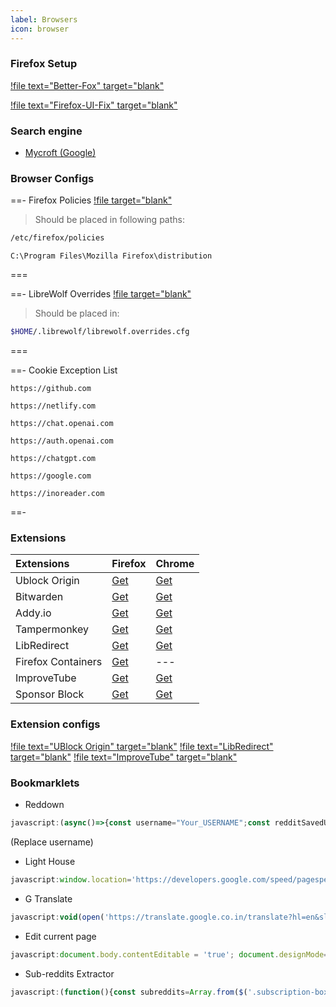 ```yaml
---
label: Browsers
icon: browser
---
```


### Firefox Setup

[!file text="Better-Fox" target="blank"](https://github.com/yokoffing/Betterfox/blob/main/user.js)

[!file text="Firefox-UI-Fix" target="blank"](https://github.com/black7375/Firefox-UI-Fix/releases/latest)

### Search engine 
- [Mycroft (Google)](https://mycroftproject.com/install.html?id=118251&basename=anti-google&icontype=ico&name=G)

### Browser Configs

==-  Firefox Policies
[!file target="blank"](https://raw.githubusercontent.com/fynks/configs/main/browsers/policies.json)

> Should be placed in following paths:
> 
```bash
/etc/firefox/policies
```

```pwsh
C:\Program Files\Mozilla Firefox\distribution
```
===

==- LibreWolf Overrides
[!file target="blank"](https://raw.githubusercontent.com/fynks/configs/main/browsers/librewolf.overrides.cfg)

> Should be placed in:

```bash
$HOME/.librewolf/librewolf.overrides.cfg
```
===

==- Cookie Exception List

```uri
https://github.com
```

```uri
https://netlify.com
```

```uri
https://chat.openai.com
```

```uri
https://auth.openai.com
```

```uri
https://chatgpt.com
```

```uri
https://google.com
```

```uri
https://inoreader.com
```
==-

### Extensions

| **Extensions**     | **Firefox**                                                                       | **Chrome**                                                                                                  |
| :----------------- | :-------------------------------------------------------------------------------- | :---------------------------------------------------------------------------------------------------------- |
| Ublock Origin      | [Get](https://addons.mozilla.org/en-GB/firefox/addon/ublock-origin/)              | [Get](https://chrome.google.com/webstore/detail/ublock-origin/cjpalhdlnbpafiamejdnhcphjbkeiagm)             |
| Bitwarden          | [Get](https://addons.mozilla.org/en-US/firefox/addon/bitwarden-password-manager/) | [Get](https://chrome.google.com/webstore/detail/bitwarden-free-password-m/nngceckbapebfimnlniiiahkandclblb) |
| Addy.io            | [Get](https://addons.mozilla.org/en-US/firefox/addon/addy_io/)                    | [Get](https://chrome.google.com/webstore/detail/addyio-anonymous-email-fo/iadbdpnoknmbdeolbapdackdcogdmjpe) |
| Tampermonkey       | [Get](https://addons.mozilla.org/en-US/firefox/addon/tampermonkey/)               | [Get](https://chrome.google.com/webstore/detail/tampermonkey/dhdgffkkebhmkfjojejmpbldmpobfkfo)              |
| LibRedirect        | [Get](https://addons.mozilla.org/firefox/addon/libredirect/)                      | [Get](https://libredirect.github.io/download_chromium.html)                                   |
| Firefox Containers | [Get](https://addons.mozilla.org/en-US/firefox/addon/multi-account-containers/)   | ---                                                                                                         |
| ImproveTube     | [Get](https://addons.mozilla.org/en-US/firefox/addon/youtube-addon/)               | [Get](https://chromewebstore.google.com/detail/improve-youtube-%F0%9F%8E%A7-for-yo/bnomihfieiccainjcjblhegjgglakjdd)                           |
| Sponsor Block      | [Get](https://addons.mozilla.org/en-US/firefox/addon/sponsorblock/)               | [Get](https://chrome.google.com/webstore/detail/mnjggcdmjocbbbhaepdhchncahnbgone)                           |

### Extension configs

[!file text="UBlock Origin" target="blank"](https://raw.githubusercontent.com/fynks/configs/main/browsers/u_block_origin_configs.txt)
[!file text="LibRedirect" target="blank"](https://raw.githubusercontent.com/fynks/configs/main/browsers/libredirect.json)
[!file text="ImproveTube" target="blank"](https://raw.githubusercontent.com/fynks/configs/main/browsers/improvedtube.json)

### Bookmarklets
- Reddown
```js
javascript:(async()=>{const username="Your_USERNAME";const redditSavedUrl=`https://www.reddit.com/user/${username}/saved.json`;try{const savedPosts=await fetchAllSavedPosts(redditSavedUrl);renderTable(savedPosts)}catch(error){showNotification("Error fetching or rendering saved posts. Please try again.");console.error("Error fetching or rendering saved posts:",error)}async function fetchData(url,timeout=5e3){const controller=new AbortController,id=setTimeout(()=>controller.abort(),timeout),response=await fetch(url,{signal:controller.signal});if(clearTimeout(id),!response.ok)throw new Error(`Failed to fetch ${url}: ${response.status} ${response.statusText}`);return response.json()}async function fetchAllSavedPosts(url){const posts=[];let after=null;do{const fetchUrl=after?`${url}?after=${after}`:url;console.log(`Fetching URL: ${fetchUrl}`);const response=await fetchData(fetchUrl),extractedPosts=extractPosts(response);posts.push(...extractedPosts),after=response.data.after}while(after);return posts}function extractPosts(data){return data.data.children.filter(item=>"t3"===item.kind).map(item=>({title:item.data.title,permalink:`https://www.reddit.com${item.data.permalink}`,subreddit:item.data.subreddit,thumbnail:item.data.thumbnail}))}function renderTable(posts){const container=document.createElement("div");container.classList.add("reddit-table-container");const table=createTable(posts),searchInput=createSearchInput(table),subredditFilter=createSubredditFilter(table,posts),exportButton=createExportButton(posts);container.appendChild(searchInput),container.appendChild(subredditFilter),container.appendChild(table),container.appendChild(exportButton);let newTab=window.open("");if(!newTab||newTab.closed||void 0===newTab.closed)showNotification("Please allow popups for this website.");else{newTab.document.body.innerHTML="",newTab.document.body.appendChild(container);const style=document.createElement("style");style.textContent=getStyles(),newTab.document.head.appendChild(style)}}function createTable(posts){const table=document.createElement("table");table.classList.add("reddit-posts-table");const thead=document.createElement("thead"),headerRow=document.createElement("tr");headerRow.appendChild(createCell("th","Title")),headerRow.appendChild(createCell("th","Subreddit")),headerRow.appendChild(createCell("th","Thumbnail")),headerRow.appendChild(createCell("th","Actions")),thead.appendChild(headerRow),table.appendChild(thead);const tbody=document.createElement("tbody");return posts.forEach(post=>{const row=document.createElement("tr");row.appendChild(createCell("td",post.title)),row.appendChild(createCell("td",post.subreddit)),row.appendChild(createThumbnailCell(post.thumbnail));const actionsCell=document.createElement("td");actionsCell.appendChild(createLink("Post",post.permalink,"_blank","post-link")),actionsCell.appendChild(document.createTextNode(" | ")),actionsCell.appendChild(createLink("Download",getDownloadUrl(post.permalink),"_blank","download-link")),row.appendChild(actionsCell),tbody.appendChild(row)}),table.appendChild(tbody),table}function createCell(type,textContent){const cell=document.createElement(type);return cell.textContent=textContent,cell}function createThumbnailCell(thumbnailUrl){const cell=document.createElement("td"),img=document.createElement("img");return img.src=["default","self",""].includes(thumbnailUrl)?"https://via.placeholder.com/50":thumbnailUrl,img.alt="Thumbnail",img.style.width="50px",img.style.height="50px",cell.appendChild(img),cell}function createLink(text,href,target,className){const link=document.createElement("a");return link.textContent=text,link.href=href,link.target=target,link.classList.add(className),link}function createSearchInput(table){const searchInput=document.createElement("input");return searchInput.type="text",searchInput.placeholder="Search by title",searchInput.classList.add("search-input"),searchInput.addEventListener("input",()=>{const searchTerm=searchInput.value.toLowerCase();table.querySelectorAll("tbody tr").forEach(row=>{const title=row.querySelector("td:first-child").textContent.toLowerCase();row.style.display=title.includes(searchTerm)?"":"none"})}),searchInput}function createSubredditFilter(table,posts){const subredditFilter=document.createElement("select");subredditFilter.classList.add("subreddit-filter");const allOption=document.createElement("option");allOption.value="",allOption.textContent="All Subreddits",subredditFilter.appendChild(allOption),[...new Set(posts.map(post=>post.subreddit))].forEach(subreddit=>{const option=document.createElement("option");option.value=subreddit,option.textContent=subreddit,subredditFilter.appendChild(option)});return subredditFilter.addEventListener("change",()=>{const selectedSubreddit=subredditFilter.value;table.querySelectorAll("tbody tr").forEach(row=>{const subreddit=row.querySelector("td:nth-child(2)").textContent;row.style.display=!selectedSubreddit||subreddit===selectedSubreddit?"":"none"})}),subredditFilter}function createExportButton(posts){const exportButton=document.createElement("button");return exportButton.textContent="Export",exportButton.classList.add("export-button"),exportButton.addEventListener("click",()=>exportToTxt(posts)),exportButton}function exportToTxt(posts){const urls=posts.map(post=>getDownloadUrl(post.permalink)).join("\n"),blob=new Blob([urls],{type:"text/plain"}),url=URL.createObjectURL(blob),a=document.createElement("a");a.href=url,a.download="reddit_saved_urls.txt",a.click(),URL.revokeObjectURL(url)}function getDownloadUrl(permalink){return`https://rapidsave.com${permalink.replace("https://www.reddit.com","")}`}function showNotification(message){const notification=document.createElement("div");notification.classList.add("notification"),notification.textContent=message,document.body.appendChild(notification),setTimeout(()=>notification.remove(),3e3)}function getStyles(){return"body{font-family:Arial,sans-serif;padding:20px;background-color:#f9f9f9;color:#333}.reddit-table-container{max-width:800px;margin:0%20auto;border:1px%20solid%20#ccc;padding:20px;background-color:#fff;box-shadow:0%204px%208px%20rgba(0,0,0,.1);border-radius:8px;display:flex;flex-direction:column;gap:15px}.reddit-posts-table{width:100%;border-collapse:collapse;margin-top:10px}.reddit-posts-table%20th,.reddit-posts-table%20td{border:1px%20solid%20#ddd;padding:12px;text-align:left}.reddit-posts-table%20th{background-color:#f2f2f2}.search-input,.subreddit-filter{width:100%;padding:10px;margin-bottom:15px;border:1px%20solid%20#ccc;border-radius:4px;box-sizing:border-box;background-color:#fff;color:#333}.subreddit-filter%20option{background-color:#fff;color:#333}.post-link,.download-link{margin-right:5px;color:#0079d3;text-decoration:none}.post-link:hover,.download-link:hover{text-decoration:underline}.export-button{padding:10px%2015px;border:none;border-radius:4px;background-color:#0079d3;color:#fff;cursor:pointer;font-size:14px}.export-button:hover{background-color:#005ea2}.notification{position:fixed;top:10px;right:10px;background-color:#ff4d4d;color:white;padding:10px;border-radius:5px;box-shadow:0px%200px%2010px%20rgba(0,0,0,.1)}}"}})();
```
(Replace username)

- Light House
``` js
javascript:window.location='https://developers.google.com/speed/pagespeed/insights/?url='+encodeURI(window.location);
```
- G Translate
``` js
javascript:void(open('https://translate.google.co.in/translate?hl=en&sl=auto&tl=en&u='+location.href));
```
- Edit current page
```js
javascript:document.body.contentEditable = 'true'; document.designMode='on'; void 0
```
- Sub-reddits Extractor
```js
javascript:(function(){const subreddits=Array.from($('.subscription-box li a.title')).map(link=>link.textContent).join('\n');const textarea=document.createElement('textarea');textarea.value=subreddits;document.body.replaceWith(textarea);})();
```